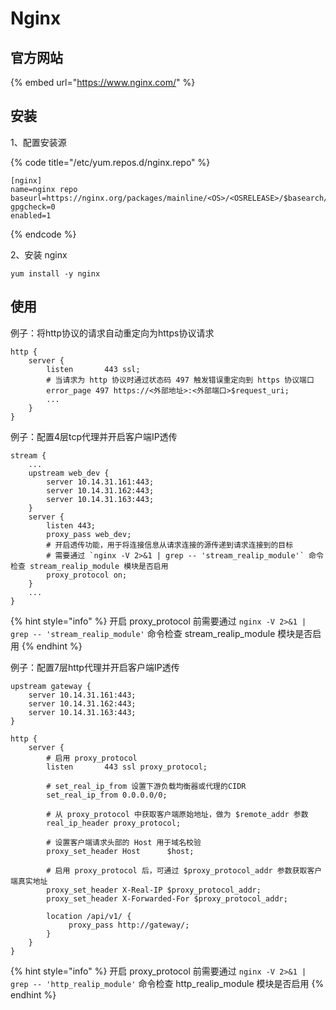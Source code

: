 # Nginx

## 官方网站

{% embed url="https://www.nginx.com/" %}

## 安装

1、配置安装源

{% code title="/etc/yum.repos.d/nginx.repo" %}
```text
[nginx]
name=nginx repo
baseurl=https://nginx.org/packages/mainline/<OS>/<OSRELEASE>/$basearch/
gpgcheck=0
enabled=1
```
{% endcode %}

2、安装 nginx

```text
yum install -y nginx
```

## 使用

例子：将http协议的请求自动重定向为https协议请求

```text
http {
    server {
        listen       443 ssl;
        # 当请求为 http 协议时通过状态码 497 触发错误重定向到 https 协议端口
        error_page 497 https://<外部地址>:<外部端口>$request_uri;
        ...
    }
}
```

例子：配置4层tcp代理并开启客户端IP透传

```text
stream {
    ...
    upstream web_dev {
        server 10.14.31.161:443;
        server 10.14.31.162:443;
        server 10.14.31.163:443;
    }
    server {
        listen 443;
        proxy_pass web_dev;
        # 开启透传功能，用于将连接信息从请求连接的源传递到请求连接到的目标
        # 需要通过 `nginx -V 2>&1 | grep -- 'stream_realip_module'` 命令检查 stream_realip_module 模块是否启用
        proxy_protocol on;
    }
    ...
}
```

{% hint style="info" %}
开启 proxy\_protocol 前需要通过 `nginx -V 2>&1 | grep -- 'stream_realip_module'` 命令检查 stream\_realip\_module 模块是否启用
{% endhint %}

例子：配置7层http代理并开启客户端IP透传

```text
upstream gateway {
    server 10.14.31.161:443;
    server 10.14.31.162:443;
    server 10.14.31.163:443;
}

http {
    server {
        # 启用 proxy_protocol
        listen       443 ssl proxy_protocol;
        
        # set_real_ip_from 设置下游负载均衡器或代理的CIDR
        set_real_ip_from 0.0.0.0/0;
        
        # 从 proxy_protocol 中获取客户端原始地址，做为 $remote_addr 参数
        real_ip_header proxy_protocol;
        
        # 设置客户端请求头部的 Host 用于域名校验
        proxy_set_header Host      $host;
        
        # 启用 proxy_protocol 后，可通过 $proxy_protocol_addr 参数获取客户端真实地址
        proxy_set_header X-Real-IP $proxy_protocol_addr;
        proxy_set_header X-Forwarded-For $proxy_protocol_addr;
      
        location /api/v1/ {
             proxy_pass http://gateway/;
        }
    }
}
```

{% hint style="info" %}
开启 proxy\_protocol 前需要通过 `nginx -V 2>&1 | grep -- 'http_realip_module'` 命令检查 http\_realip\_module 模块是否启用
{% endhint %}


